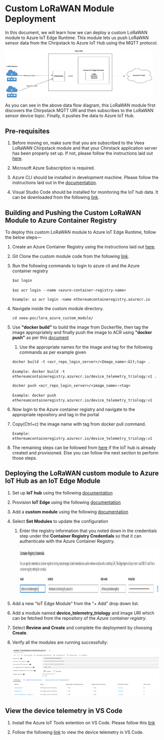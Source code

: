 # Custom LoRaWAN Module Deployment
In this document, we will learn how we can deploy a custom LoRaWAN module to Azure IoT Edge Runtime. This module lets us push LoRaWAN sensor data from the Chripstack to Azure IoT Hub using the MQTT protocol.

<img src="./images/media/lora_overview.png" style="width:5.05042in;height:1.63in" />

As you can see in the above data flow diagram, this LoRaWAN module first discovers the Chirpstack MQTT URI and then subscribes to the LoRaWAN sensor device topic. Finally, it pushes the data to Azure IoT Hub.

## Pre-requisites

1. Before moving on, make sure that you are subscribed to the Veea LoRaWAN Chirpstack module and that your Chirstack application server has been properly set up. If not, please follow the instructions laid out
[here](https://developer.veea.com/VDG/Developing-an-Application-for-LoRaWAN.111345671.html).

2. Microsoft Azure Subscription is required. 

3. Azure CLI should be installed in development machine. Please follow the instructions laid out in the [documentation](https://docs.microsoft.com/en-us/cli/azure/install-azure-cli).

4. Visual Studio Code should be installed for monitoring the IoT hub data. It can be downloaded from the following [link](https://code.visualstudio.com/).




## Building and Pushing the Custom LoRaWAN Module to Azure Container Registry

To deploy this custom LoRaWAN module to Azure IoT Edge Runtime, follow the below steps—

1. Create an Azure Container Registry using the instructions laid out
    [here](https://docs.microsoft.com/en-us/azure/container-registry/container-registry-get-started-portal).

2. Git Clone the custom module code from the following [link](https://bitbucket.org/veea/veea-poc/src/VIG-1930/lora_azure_custom_module/).


3. Run the following commands to login to azure cli and the Azure
   container registry
   ``` 
   $az login 

   $az acr login --name <azure-container-registry-name>
   ```
   ```
   Example: az acr login -name ethereumcontaineregistry.azurecr.io
   ```
4. Navigate inside the custom module directory.
    ```
    cd veea-poc/lora_azure_custom_module/
    ```

5. Use **"docker build"** to build the image from Dockerfile, then tag the
   image appropriately and finally push the image to ACR using
   **"docker push"** as per this
   [document](https://docs.microsoft.com/en-in/azure/container-registry/container-registry-get-started-docker-cli?tabs=azure-cli#create-an-alias-of-the-image)

   1. Use the appropriate names for the image and tag for the following commands as per example given
    ```
    docker build -t <acr_repo_login_server>/<Image_name>:&lt;tag> .
    
    Example: docker build -t ethereumcontaineregistry.azurecr.io/device_telemetry_triology:v1 .
    ```
    ```
    docker push <acr_repo_login_server>/<image_name>:<tag>
    
    Example: docker push ethereumcontaineregistry.azurecr.io/device_telemetry_triology:v1
    ```


6. Now login to the Azure container registry and navigate to the
   appropriate repository and tag in the portal

7. Copy(Ctrl+c) the image name with tag from docker pull command.

    ```
    Example: ethereumcontaineregistry.azurecr.io/device_telemetry_triology:v1
    ```

8. The remaining steps can be followed from
   [here](https://developer.veea.com/documentation/VDG/Setting-up-Modules.1910079475.html#SettingupModules-AddingCustomModules) if the IoT hub is already created and provisioned. Else you can follow the next section to perform those steps.

## Deploying the LoRaWAN custom module to Azure IoT Hub as an IoT Edge Module


1.  Set up **IoT hub** using the following
    [documentation](https://developer.veea.com/VDG/Setting-up-IoT-Hub.1907490972.html)

2.  Provision **IoT Edge** using the following
    [documentation](https://developer.veea.com/VDG/Manual-Edge-Device-Provisioning-with-X.509-Certificates.2076279018.html)

3.  Add a **custom module** using the following
    [documentation](https://developer.veea.com/VDG/Setting-up-Modules.1910079475.html#SettingupModules-AddingCustomModules)

4.  Select **Set Modules** to update the configuration

    1. Enter the registry information that you noted down in the
        credentials step under the **Container Registry Credentials** so that it can authenticate with the Azure Container Registry.

         <img src="./images/media/az_access_keys.png" style="width:5.05042in;height:1.63in" />

5. Add a new “IoT Edge Module” from the “+ Add” drop down list.

6. Add a module named **device_telemetry_triology** and image URI which can be
    fetched from the repository of the *Azure container registry*.

7. Select **Review and Create** and complete the deployment by choosing
    **Create**.

8. Verify all the modules are running successfully:

   <img src="./images/media/running_module.png" style="width:5.05042in;height:1.63in" />


## View the device telemetry in VS Code

1. Install the Azure IoT Tools extention on VS Code.
   Please follow this [link](https://marketplace.visualstudio.com/items?itemName=vsciot-vscode.azure-iot-tools)

2. Follow the following [link](https://devblogs.microsoft.com/visualstudio/azure-iot-tools-help-you-connect-to-azure-iot-hub-in-1-minute-in-visual-studio-code/) to view the device telemetry in VS Code.

